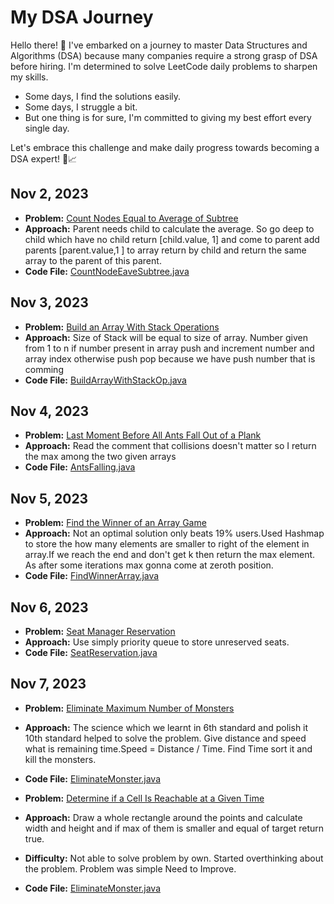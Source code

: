# My DSA Journey

Hello there! 👋 I've embarked on a journey to master Data Structures and Algorithms (DSA) because many companies require a strong grasp of DSA before hiring. I'm determined to solve LeetCode daily problems to sharpen my skills. 

- Some days, I find the solutions easily.
- Some days, I struggle a bit.
- But one thing is for sure, I'm committed to giving my best effort every single day.

Let's embrace this challenge and make daily progress towards becoming a DSA expert! 💪📈


## Nov 2, 2023

- **Problem:** [Count Nodes Equal to Average of Subtree](https://leetcode.com/problems/count-nodes-equal-to-average-of-subtree/description/)
- **Approach:** Parent needs child to calculate the average. So go deep to child which have no child return [child.value, 1] and come to parent add parents [parent.value,1 ] to array return by child and return the same array to the parent of this parent.
- **Code File:** [CountNodeEaveSubtree.java](CountNodeEaveSubtree.java)

## Nov 3, 2023
- **Problem:** [Build an Array With Stack Operations](https://leetcode.com/problems/build-an-array-with-stack-operations/description/)
- **Approach:** Size of Stack will be equal to size of array. Number given from 1 to n if number present in array push and increment number and array index otherwise push pop because we have push number that is comming
- **Code File:** [BuildArrayWithStackOp.java](BuildArrayWithStackOp.java)

## Nov 4, 2023

- **Problem:** [Last Moment Before All Ants Fall Out of a Plank](https://leetcode.com/problems/last-moment-before-all-ants-fall-out-of-a-plank/description/)
- **Approach:** Read the comment that collisions doesn't matter so I return the max among the two given arrays
- **Code File:** [AntsFalling.java](AntsFalling.java)

## Nov 5, 2023

- **Problem:** [Find the Winner of an Array Game](https://leetcode.com/problems/find-the-winner-of-an-array-game/description/)
- **Approach:** Not an optimal solution only beats 19% users.Used Hashmap to store the how many elements are smaller to right of the element in array.If we reach the end and don't get k then return the max element. As after some iterations max gonna come at zeroth position.
- **Code File:** [FindWinnerArray.java](FindWinnerArray.java)

## Nov 6, 2023

- **Problem:** [Seat Manager Reservation](https://leetcode.com/problems/seat-reservation-manager/)
- **Approach:** Use simply priority queue to store unreserved seats.
- **Code File:** [SeatReservation.java](SeatReservation.java)

## Nov 7, 2023

- **Problem:** [Eliminate Maximum Number of Monsters](https://leetcode.com/problems/eliminate-maximum-number-of-monsters/description/)
- **Approach:** The science which we learnt in 6th standard and polish it 10th standard helped to solve the problem. Give distance and speed what is remaining time.Speed = Distance / Time. Find Time sort it and kill the monsters.
- **Code File:** [EliminateMonster.java](EliminateMonster.java)

- **Problem:** [Determine if a Cell Is Reachable at a Given Time](https://leetcode.com/problems/determine-if-a-cell-is-reachable-at-a-given-time/description/)
- **Approach:** Draw a whole rectangle around the points and calculate width and height and  if max of them is smaller and equal of target return true.
- **Difficulty:** Not able to solve problem by own. Started overthinking about the problem. Problem was simple Need to Improve.
- **Code File:** [EliminateMonster.java](EliminateMonster.java)
